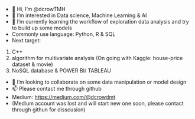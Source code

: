 - 👋 Hi, I’m @dcrowTMH
- 👀 I’m interested in Data science, Machine Learning & AI
- 🌱 I’m currently learning the workflow of exploration data analysis and try to build up some models
- Commonly use language: Python, R & SQL
- Next target: 
1) C++ 
2) algorithm for multivariate analysis (On going with Kaggle: house-price dataset & movie)
3) NoSQL database & POWER BI/ TABLEAU 


- 💞️ I’m looking to collaborate on some data manipulation or model design
- 📫 Please contact me through github
- Medium: https://medium.com/@dcrowdmt
- (Medium account was lost and will start new one soon, please contact through githun for disscusion)
